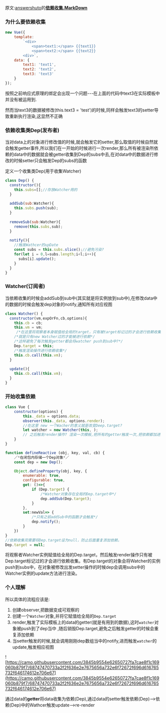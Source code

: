 原文:[answershuto](https://github.com/answershuto)的[**依赖收集.MarkDown**](https://github.com/answershuto/learnVue/blob/master/docs/%E4%BE%9D%E8%B5%96%E6%94%B6%E9%9B%86.MarkDown)



### 为什么要依赖收集

```js
new Vue({
    template: 
        `<div>
            <span>text1:</span> {{text1}}
            <span>text2:</span> {{text2}}
        <div>`,
    data: {
        text1: 'text1',
        text2: 'text2',
        text3: 'text3'
    }
});
```

按照之前响应式原理的绑定会出现一个问题---在上面的代码中text3在实际模板中并没有被运用到.

然而当text3的数据被修改(this.text3 = 'test')的时候,同样会触发text3的setter导致重新执行渲染,这显然不正确



### 依赖收集类Dep(发布者)

当对data上的对象进行修改值的时候,就会触发它的setter,那么取值的时候自然就会触发getter事件,所以我们在一开始的时候进行一次render,那么所有被渲染所依赖的data中的数据就会被getter收集到Dep的subs中去,在对data中的数据进行修改的时候setter只会触发Dep的subs的函数

定义一个收集类Dep(用于收集Watcher)

```js
class Dep() {
  constructor(){
    this.subs=[];//存放Watcher用的
  }
  
  addSub(sub:Watcher){
    this.subs.push(sub);
  }
  
  removeSub(sub:Watcher){
    remove(this.subs,sub);
  }
  
  notify(){
    //触发Wathcer的upDate
    const subs = this.subs.slice();//避免污染?
    for(let i = 0,l=subs.length;i<l;i++){
      subs[i].update();
    }
  }
}
```



### Watcher(订阅者)

当依赖收集的时候会addSub到sub中(其实就是将实例放到sub中),在修改data中的数据的时候会触发dep对象的notify,通知所有对应视图

```js
class Watcher() {
  constructor(vm,expOrFn,cb,options){
    this.cb = cb;
    this.vm = vm;
     /*在这里将观察者本身赋值给全局的target，只有被target标记过的才会进行依赖收集*/
    /*就是只有new Watcher过的才能被进行依赖*/
    /*这样避免了每次触发getter都会将watcher push到sub中?*/
    Dep.target = this;
    /*触发渲染操作进行依赖收集*/
    this.cb.call(this.vm);
  }
  
  update(){
    this.cb.call(this.vm);
  }
}
```



### 开始收集依赖

```js
class Vue {
    constructor(options) {
        this._data = options.data;
        observer(this._data, options.render);
      	//在这里 new 一个Wacher的意义就是改变Deep.target?
        let watcher = new Watcher(this, );
      	// 之后触发render操作? 渲染一次模板,把所有的getter触发一次,把依赖都加进去?
    }
}

function defineReactive (obj, key, val, cb) {
    ／*在闭包内存储一个Dep对象*／
    const dep = new Dep();

    Object.defineProperty(obj, key, {
        enumerable: true,
        configurable: true,
        get: ()=>{
            if (Dep.target) {
                /*Watcher对象存在全局的Dep.target中*/
                dep.addSub(Dep.target);
            }
        },
        set:newVal=> {
            /*只有之前addSub中的函数才会触发*/
            dep.notify();
        }
    })
}
//依赖收集完需要将Dep.target设为null，防止后面重复添加依赖。
Dep.target = null;
```

将观察者Watcher实例赋值给全局的Dep.target，然后触发render操作只有被Dep.target标记过的才会进行依赖收集。有Dep.target的对象会将Watcher的实例push到subs中，在对象被修改出发setter操作的时候dep会调用subs中的Watcher实例的update方法进行渲染。



### 个人理解

所以具体的流程应该是:

1. 创建observer,把数据变成可观察的
2. 创建一个`Watcher`对象,并将它赋值给全局的`Dep.target`
3. render,触发了实际模板上的data的getter(就是有用到的数据),这时`watcher`对象被push到了dep当中 ,随后销毁Dep.target,避免之后触发getter的时候会重复添加依赖
4. 当setter触发的时候,就会调用刚刚dep数组当中的notify,进而触发`watcher`的update,触发相应视图

![https://camo.githubusercontent.com/3845b9554e62650727fa7cae8f1c169060b879f7/68747470733a2f2f636e2e7675656a732e6f72672f696d616765732f646174612e706e67](https://camo.githubusercontent.com/3845b9554e62650727fa7cae8f1c169060b879f7/68747470733a2f2f636e2e7675656a732e6f72672f696d616765732f646174612e706e67)

通过data的**getter**将data收集为依赖(Dep),通过data的setter触发依赖(Dep)-->依赖(Dep)中的Wathcer触发update-->re-render